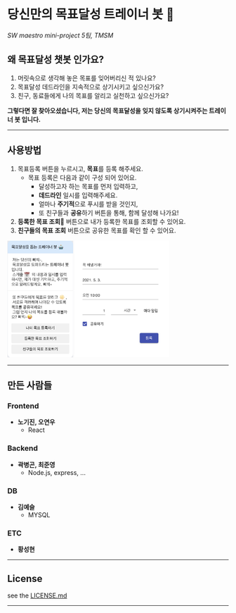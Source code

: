 # 당신만의 목표달성 트레이너 봇 🤖

*SW maestro mini-project 5팀, TMSM*

## 왜 목표달성 챗봇 인가요?

1. 머릿속으로 생각해 놓은 목표를 잊어버리신 적 있나요?
2. 목표달성 데드라인을 지속적으로 상기시키고 싶으신가요?
3. 친구, 동료들에게 나의 목표를 알리고 실천하고 싶으신가요?
   
**그렇다면 잘 찾아오셨습니다, 저는 당신의 목표달성을 잊지 않도록 상기시켜주는 트레이너 봇 입니다.**

****
## 사용방법
1. 목표등록 버튼을 누르시고, **목표**를 등록 해주세요.  
    - 목표 등록은 다음과 같이 구성 되어 있어요.  
       * 달성하고자 하는 목표를 먼저 입력하고,
       * **데드라인** 일시를 입력해주세요.
       * 얼마나 **주기적**으로 푸시를 받을 것인지,
       * 또 친구들과 **공유**하기 버튼을 통해, 함께 달성해 나가요!
2. **등록한 목표 조회** 버튼으로 내가 등록한 목표를 조회할 수 있어요.
3. **친구들의 목표 조회** 버튼으로 공유한 목표를 확인 할 수 있어요.
   
<p float="left">
<img src = "img/IMG_78206A78EAFD-1.jpeg" width="150"> <img src = "img/IMG_957150862D10-1.jpeg" width="214">
</p>

****
## 만든 사람들

### Frontend
* **노기진, 오연우**
   * React
### Backend
* **곽병곤, 최준영**
  * Node.js, express, ...
### DB
* **김예슬**
  * MYSQL
### ETC
* **황성현**
****

## License

see the [LICENSE.md](LICENSE.md)
****
